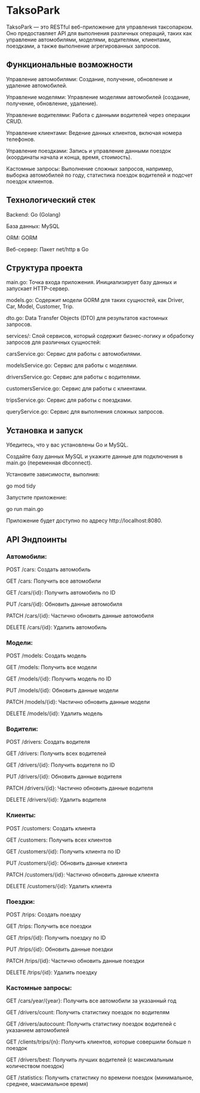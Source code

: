 # TaksoPark

TaksoPark — это RESTful веб-приложение для управления таксопарком. Оно предоставляет API для выполнения различных операций, таких как управление автомобилями, моделями, водителями, клиентами, поездками, а также выполнение агрегированных запросов.

## Функциональные возможности

Управление автомобилями: Создание, получение, обновление и удаление автомобилей.

Управление моделями: Управление моделями автомобилей (создание, получение, обновление, удаление).

Управление водителями: Работа с данными водителей через операции CRUD.

Управление клиентами: Ведение данных клиентов, включая номера телефонов.

Управление поездками: Запись и управление данными поездок (координаты начала и конца, время, стоимость).

Кастомные запросы: Выполнение сложных запросов, например, выборка автомобилей по году, статистика поездок водителей и подсчет поездок клиентов.

## Технологический стек

Backend: Go (Golang)

База данных: MySQL

ORM: GORM

Веб-сервер: Пакет net/http в Go

## Структура проекта

main.go: Точка входа приложения. Инициализирует базу данных и запускает HTTP-сервер.

models.go: Содержит модели GORM для таких сущностей, как Driver, Car, Model, Customer, Trip.

dto.go: Data Transfer Objects (DTO) для результатов кастомных запросов.

services/: Слой сервисов, который содержит бизнес-логику и обработку запросов для различных сущностей:

carsService.go: Сервис для работы с автомобилями.

modelsService.go: Сервис для работы с моделями.

driversService.go: Сервис для работы с водителями.

customersService.go: Сервис для работы с клиентами.

tripsService.go: Сервис для работы с поездками.

queryService.go: Сервис для выполнения сложных запросов.

## Установка и запуск

Убедитесь, что у вас установлены Go и MySQL.

Создайте базу данных MySQL и укажите данные для подключения в main.go (переменная dbconnect).

Установите зависимости, выполнив:

go mod tidy

Запустите приложение:

go run main.go

Приложение будет доступно по адресу http://localhost:8080.

## API Эндпоинты

### Автомобили:

POST /cars: Создать автомобиль

GET /cars: Получить все автомобили

GET /cars/{id}: Получить автомобиль по ID

PUT /cars/{id}: Обновить данные автомобиля

PATCH /cars/{id}: Частично обновить данные автомобиля

DELETE /cars/{id}: Удалить автомобиль

### Модели:

POST /models: Создать модель

GET /models: Получить все модели

GET /models/{id}: Получить модель по ID

PUT /models/{id}: Обновить данные модели

PATCH /models/{id}: Частично обновить данные модели

DELETE /models/{id}: Удалить модель

### Водители:

POST /drivers: Создать водителя

GET /drivers: Получить всех водителей

GET /drivers/{id}: Получить водителя по ID

PUT /drivers/{id}: Обновить данные водителя

PATCH /drivers/{id}: Частично обновить данные водителя

DELETE /drivers/{id}: Удалить водителя

### Клиенты:

POST /customers: Создать клиента

GET /customers: Получить всех клиентов

GET /customers/{id}: Получить клиента по ID

PUT /customers/{id}: Обновить данные клиента

PATCH /customers/{id}: Частично обновить данные клиента

DELETE /customers/{id}: Удалить клиента

### Поездки:

POST /trips: Создать поездку

GET /trips: Получить все поездки

GET /trips/{id}: Получить поездку по ID

PUT /trips/{id}: Обновить данные поездки

PATCH /trips/{id}: Частично обновить данные поездки

DELETE /trips/{id}: Удалить поездку

### Кастомные запросы:

GET /cars/year/{year}: Получить все автомобили за указанный год

GET /drivers/count: Получить статистику поездок по водителям

GET /drivers/autocount: Получить статистику поездок водителей с указанием автомобилей

GET /clients/trips/{n}: Получить клиентов, которые совершили больше n поездок

GET /drivers/best: Получить лучших водителей (с максимальным количеством поездок)

GET /statistics: Получить статистику по времени поездок (минимальное, среднее, максимальное время)
